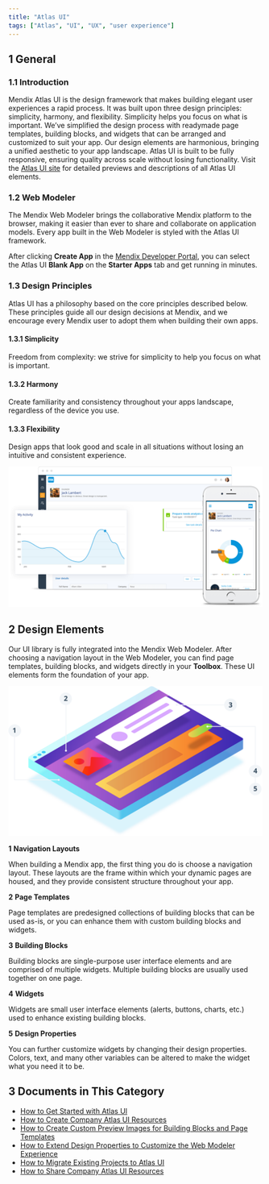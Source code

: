 ```yaml
---
title: "Atlas UI"
tags: ["Atlas", "UI", "UX", "user experience"]
---
```


## 1 General

### 1.1 Introduction

Mendix Atlas UI is the design framework that makes building elegant user experiences a rapid process. It was built upon three design principles: simplicity, harmony, and flexibility. Simplicity helps you focus on what is important. We’ve simplified the design process with readymade page templates, building blocks, and widgets that can be arranged and customized to suit your app. Our design elements are harmonious, bringing a unified aesthetic to your app landscape. Atlas UI is built to be fully responsive, ensuring quality across scale without losing functionality. Visit the [Atlas UI site](https://atlas.mendix.com/) for detailed previews and descriptions of all Atlas UI elements.

### 1.2 Web Modeler

The Mendix Web Modeler brings the collaborative Mendix platform to the browser, making it easier than ever to share and collaborate on application models. Every app built in the Web Modeler is styled with the Atlas UI framework. 

After clicking **Create App** in the [Mendix Developer Portal](https://sprintr.home.mendix.com/index.html), you can select the Atlas UI **Blank App** on the **Starter Apps** tab and get running in minutes.

### 1.3 Design Principles

Atlas UI has a philosophy based on the core principles described below. These principles guide all our design decisions at Mendix, and we encourage every Mendix user to adopt them when building their own apps.

#### 1.3.1 Simplicity

Freedom from complexity: we strive for simplicity to help you focus on what is important.

#### 1.3.2 Harmony

Create familiarity and consistency throughout your apps landscape, regardless of the device you use.

#### 1.3.3 Flexibility

Design apps that look good and scale in all situations without losing an intuitive and consistent experience.

![](attachments/howto/atlas_ui_preview.png)

## 2 Design Elements

Our UI library is fully integrated into the Mendix Web Modeler. After choosing a navigation layout in the Web Modeler, you can find page templates, building blocks, and widgets directly in your **Toolbox**. These UI elements form the foundation of your app.

![](attachments/howto/designelements.png)

**1** **Navigation Layouts**

When building a Mendix app, the first thing you do is choose a navigation layout. These layouts are the frame within which your dynamic pages are housed, and they provide consistent structure throughout your app.

**2** **Page Templates**

Page templates are predesigned collections of building blocks that can be used as-is, or you can enhance them with custom building blocks and widgets.

**3** **Building Blocks**

Building blocks are single-purpose user interface elements and are comprised of multiple widgets. Multiple building blocks are usually used together on one page.

**4** **Widgets**

Widgets are small user interface elements (alerts, buttons, charts, etc.) used to enhance existing building blocks.

**5** **Design Properties**

You can further customize widgets by changing their design properties. Colors, text, and many other variables can be altered to make the widget what you need it to be.

## 3 Documents in This Category

* [How to Get Started with Atlas UI](get-started-with-mendix-and-atlasui)
* [How to Create Company Atlas UI Resources](create-company-atlas-ui-resources)
* [How to Create Custom Preview Images for Building Blocks and Page Templates](create-custom-preview-images-for-building-blocks-and-page-templates)
* [How to Extend Design Properties to Customize the Web Modeler Experience](extend-design-properties-to-customize-the-web-modeler-experience)
* [How to Migrate Existing Projects to Atlas UI](migrate-existing-projects-to-atlasui)
* [How to Share Company Atlas UI Resources](share-company-atlas-ui-resources)
